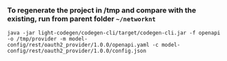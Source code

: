 ### To regenerate the project in /tmp and compare with the existing, run from parent folder `~/networknt`


```
java -jar light-codegen/codegen-cli/target/codegen-cli.jar -f openapi -o /tmp/provider -m model-config/rest/oauth2_provider/1.0.0/openapi.yaml -c model-config/rest/oauth2_provider/1.0.0/config.json
```